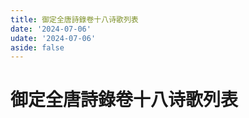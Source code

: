 ```yaml
---
title: 御定全唐詩錄卷十八诗歌列表
date: '2024-07-06'
udate: '2024-07-06'
aside: false
---
```

# 御定全唐詩錄卷十八诗歌列表

<PoemList :list="poems" :authorMap="authorMap" :chapternum="18" />

<script setup>
const chapter = '卷十八';
import poems from '/data/qtsl/卷十八/poems.json'
import authorMap from '/data/qtsl/卷十八/author.json'
</script>
